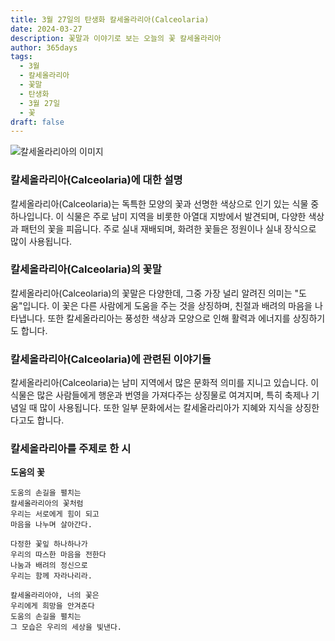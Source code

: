 ```yaml
---
title: 3월 27일의 탄생화 칼세올라리아(Calceolaria)
date: 2024-03-27
description: 꽃말과 이야기로 보는 오늘의 꽃 칼세올라리아
author: 365days
tags:
  - 3월
  - 칼세올라리아
  - 꽃말
  - 탄생화
  - 3월 27일
  - 꽃
draft: false
---
```

 
![칼세올라리아의 이미지](https://cdn.pixabay.com/photo/2018/03/15/17/43/plant-3228944_1280.jpg#center)


### 칼세올라리아(Calceolaria)에 대한 설명

칼세올라리아(Calceolaria)는 독특한 모양의 꽃과 선명한 색상으로 인기 있는 식물 중 하나입니다. 이 식물은 주로 남미 지역을 비롯한 아열대 지방에서 발견되며, 다양한 색상과 패턴의 꽃을 피웁니다. 주로 실내 재배되며, 화려한 꽃들은 정원이나 실내 장식으로 많이 사용됩니다.

### 칼세올라리아(Calceolaria)의 꽃말

칼세올라리아(Calceolaria)의 꽃말은 다양한데, 그중 가장 널리 알려진 의미는 "도움"입니다. 이 꽃은 다른 사람에게 도움을 주는 것을 상징하며, 친절과 배려의 마음을 나타냅니다. 또한 칼세올라리아는 풍성한 색상과 모양으로 인해 활력과 에너지를 상징하기도 합니다.

### 칼세올라리아(Calceolaria)에 관련된 이야기들

칼세올라리아(Calceolaria)는 남미 지역에서 많은 문화적 의미를 지니고 있습니다. 이 식물은 많은 사람들에게 행운과 번영을 가져다주는 상징물로 여겨지며, 특히 축제나 기념일 때 많이 사용됩니다. 또한 일부 문화에서는 칼세올라리아가 지혜와 지식을 상징한다고도 합니다.

### 칼세올라리아를 주제로 한 시

**도움의 꽃**

	도움의 손길을 펼치는  
	칼세올라리아의 꽃처럼  
	우리는 서로에게 힘이 되고  
	마음을 나누며 살아간다.
	
	다정한 꽃잎 하나하나가  
	우리의 따스한 마음을 전한다  
	나눔과 배려의 정신으로  
	우리는 함께 자라나리라.
	
	칼세올라리아야, 너의 꽃은  
	우리에게 희망을 안겨준다  
	도움의 손길을 펼치는  
	그 모습은 우리의 세상을 빛낸다.